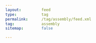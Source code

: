 ```yaml
---
layout:         feed
type:           tag
permalink:      /tag/assembly/feed.xml
tag:            assembly
sitemap:        false

---
```


